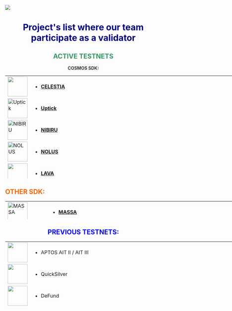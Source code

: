 <div align="center">
<p><img style="display: block; margin-left: auto; margin-right: auto;" src="http://distributedledgerinc.com/wp-content/uploads/2019/04/cosmos_logo.png" /></p>
<h1><span style="color: #000080;">Project's list where our team participate as a validator</span></h1>
<h2 style="text-align: center;"><span style="color: #0000ff;"><span style="color: #339966;"><strong>ACTIVE TESTNETS</strong></span></span></h2>
<p style="color: #2e6c80;"><strong><span style="color: #333333;">COSMOS SDK:</span></strong></p>
<table style="height: 333px; width: 1795px; border-collapse: collapse; border-style: none;">
<tbody>
<tr style="height: 46px;">
<td style="width: 64px; height: 46px;"><img src="https://backend.nodes.guru/assets/a38b56a3-f77b-403f-8850-97ed3b238809" alt="" width="64" height="64" /></td>
<td style="width: 1724px; height: 46px;">
<ul>
<li><a href="https://celestia.explorers.guru/validator/celestiavaloper15dg59hu59lsdmctcqj766ad2gzsfg6nrmg48sg"><strong>CELESTIA</strong></a></li>
</ul>
</td>
</tr>
<tr style="height: 18px;">
<td style="width: 64px; height: 18px;"><img src="https://uptick.explorers.guru/chains/uptick.png" alt="Uptick" width="64" height="64" /></td>
<td style="width: 1724px; height: 18px;">
<ul>
<li><a title="Uptick" href="https://uptick.explorers.guru/validator/uptickvaloper12vy0re6yjmr83wvrr6jp3n648ahmsz0sr6zp5y" target="_blank" rel="noopener"><strong>Uptick</strong></a></li>
</ul>
</td>
</tr>
<tr style="height: 68px;">
<td style="width: 64px; height: 68px;"><img src="https://nibiru.explorers.guru/chains/nibiru.png" alt="NIBIRU" width="64" height="64" /></td>
<td style="width: 1724px; height: 68px;">
<ul>
<li><a href="https://nibiru.explorers.guru/validator/nibivaloper1xm6xlh80jxaxsar0ga7r2ep0j4pdy8au3xlqd3" target="_blank" rel="noopener"><strong>NIBIRU</strong></a></li>
</ul>
</td>
</tr>
<tr style="height: 68px;">
<td style="width: 64px; height: 68px;"><img src="https://nolus.explorers.guru/chains/nolus.png" alt="NOLUS" width="64" height="64" /></td>
<td style="width: 1724px; height: 68px;">
<ul>
<li><a href="https://nolus.explorers.guru/validator/nolusvaloper1h42as0j5hqnjzd03s4962ku8t9zzkswj7j73pg" target="_blank" rel="noopener"><strong>NOLUS</strong></a></li>
</ul>
</td>
</tr>
<tr style="height: 53px;">
<td style="width: 64px; height: 53px;"><img src="https://lava.explorers.guru/chains/lava.svg" alt="" width="64" height="64" /></td>
<td style="width: 1724px; height: 53px;">
<ul>
<li><a title="https://lava.explorers.guru/validator/lava@valoper1xm6xlh80jxaxsar0ga7r2ep0j4pdy8aurfeq99" href="https://nolus.explorers.guru/validator/nolusvaloper1h42as0j5hqnjzd03s4962ku8t9zzkswj7j73pg" target="_blank" rel="noopener"><strong>LAVA</strong></a></li>
</ul>
</td>
</tr>
<tr>
<td style="width: 64px;"><img src="https://mars.explorers.guru/chains/mars.png" alt="MARS" width="64" height="64" /></td>
<td style="width: 1724px;">
<ul>
<li><a title="https://lava.explorers.guru/validator/lava@valoper1xm6xlh80jxaxsar0ga7r2ep0j4pdy8aurfeq99" href="https://mars.explorers.guru/validator/marsvaloper1xm6xlh80jxaxsar0ga7r2ep0j4pdy8auxfswpp" target="_blank" rel="noopener"><strong>MARS Protocol</strong></a></li>
</ul>
</td>
</tr>
<tr style="height: 62px;">
<td style="width: 64px; height: 62px;"><img src="https://2061232594-files.gitbook.io/~/files/v0/b/gitbook-x-prod.appspot.com/o/spaces%2F2ufmW7exCclo14ABKCcm%2Fuploads%2FoC43RLB9pbHnkLuk4Imd%2Fsource-logo-S-only.svg?alt=media&amp;token=56741963-b3ff-47e6-a4a2-cbf1ebf69187" alt="Source Protocol" width="64" height="58" /></td>
<td style="width: 1724px; height: 62px;">
<ul>
<li><a title="SOURCE Protocol" href="https://explorer.testnet.sourceprotocol.io/source/staking/sourcevaloper1twzngmmrq3jfkw2pd498d90kynyefnnxsxcgk8" target="_blank"><strong>SOURCE Protocol</strong></a></li>
</ul>
</td>
</tr>
<tr style="height: 18px;">
<td style="width: 64px; height: 18px;"><img src="https://explorer.humans.zone/hIcon.svg" alt="" width="32" height="47" /></td>
<td style="width: 1724px; height: 18px;">
<ul>
<li><a href="https://explorer.humans.zone/humans-testnet/staking/humanvaloper10ehfeamddx9atyq9kll83c9szl522ywftv22r4" target="_blank" rel="noopener"><strong>HUMANS.AI</strong></a></li>
</ul>
</td>
</tr>
</tbody>
</table>
<h2 style="text-align: left;"><span style="color: #ff6600;">OTHER SDK:</span></h2>
<table style="height: 58px; width: 1791px; border-collapse: collapse; border-style: none;">
<tbody>
<tr>
<td style="width: 121.75px;"><img src="https://icodrops.com/wp-content/uploads/2021/11/MassaLabs_logo.jpeg" alt="MASSA" width="64" height="64" /></td>
<td style="width: 1662.25px;">
<ul>
<li><a title="MASSA" href="https://massa.net/" target="_blank"><strong>MASSA</strong></a></li>
</ul>
</td>
</tr>
</tbody>
</table>
<h2 style="text-align: center;"><span style="color: #0000ff;">PREVIOUS TESTNETS:</span></h2>
<table style="height: 219px; width: 1784px; border-collapse: collapse; border-style: none;">
<tbody>
<tr style="height: 46px;">
<td style="width: 64px; height: 46px;"><img src="https://external-content.duckduckgo.com/iu/?u=https%3A%2F%2Fcryptocurrencyjobs.co%2Fstartups%2Fassets%2Flogos%2Faptos.12cffdf92f7fb4c2ee3e582f92e09e6d03d3cbff3bd7a4a9ce3fd0da3839bb4e.jpeg&amp;f=1&amp;nofb=1&amp;ipt=fc21bd4ee8e1f9c0edc476fbd2043dae863bbd76bf3f6105a031234c54648b4a&amp;ipo=images" alt="" width="64" height="64" /></td>
<td style="width: 1713px; height: 46px;">
<ul>
<li>APTOS AIT II / AIT III&nbsp;</li>
</ul>
</td>
</tr>
<tr style="height: 46px;">
<td style="width: 64px; height: 46px;"><img src="https://backend.nodes.guru/assets/6f9f452a-9eb9-446a-a86c-6dc434498360" alt="" width="64" height="64" /></td>
<td style="width: 1713px; height: 46px;">
<ul>
<li>QuickSilver</li>
</ul>
</td>
</tr>
<tr style="height: 18px;">
<td style="width: 64px; height: 18px;"><img src="https://backend.nodes.guru/assets/94940479-c6a9-48b1-bfff-1f83545a752b" alt="" width="64" height="64" /></td>
<td style="width: 1713px; height: 18px;">
<ul>
<li>DeFund</li>
</ul>
</td>
</tr>
<tr style="height: 19px;">
<td style="width: 64px; height: 19px;"><img src="https://sui.io/img/sui-logo.svg" alt="" width="64" height="37" /></td>
<td style="width: 1713px; height: 19px;">
<ul>
<li>SUI</li>
</ul>
</td>
</tr>
<tr style="height: 18px;">
<td style="width: 64px; height: 18px;"><img src="https://backend.nodes.guru/assets/46a7af81-bbd6-40ce-bb44-a925f5eb3561" alt="" width="64" height="73" /></td>
<td style="width: 1713px; height: 18px;">
<ul>
<li>Archway</li>
</ul>
</td>
</tr>
<tr style="height: 18px;">
<td style="width: 64px; height: 18px;"><img src="https://backend.nodes.guru/assets/acc16cd8-521e-4083-8172-60865d2eb4c4" alt="" width="64" height="64" /></td>
<td style="width: 1713px; height: 18px;">
<ul>
<li>Rebus</li>
</ul>
</td>
</tr>
<tr style="height: 18px;">
<td style="width: 64px; height: 18px;"><img src="https://backend.nodes.guru/assets/ea269c32-59e4-429d-851a-20aff76dd13a" alt="" width="64" height="64" /></td>
<td style="width: 1713px; height: 18px;">
<ul>
<li>Stride</li>
</ul>
</td>
</tr>
<tr style="height: 18px;">
<td style="width: 64px; height: 18px;"><img src="https://backend.nodes.guru/assets/67798227-57e1-4bfd-ad9d-902e6a6372d0" alt="" width="64" height="64" /></td>
<td style="width: 1713px; height: 18px;">
<ul>
<li>SEI</li>
</ul>
</td>
</tr>
<tr style="height: 18px;">
<td style="width: 64px; height: 18px;"><img src="https://starkware.co/wp-content/uploads/2021/07/Group-177.svg" alt="" width="64" height="64" /></td>
<td style="width: 1713px; height: 18px;">
<ul>
<li>Starknet</li>
</ul>
</td>
</tr>
<tr>
<td style="width: 64px;"><img src="https://avatars.githubusercontent.com/u/112838174?s=200&amp;v=4" alt="Terp" width="64" height="64" /></td>
<td style="width: 1713px;">
<ul>
<li>TerpNetwork</li>
</ul>
</td>
</tr>
<tr>
<td style="width: 64px;"><img src="https://ollo.explorers.guru/chains/ollo.png" alt="OLLO" width="64" height="64" /></td>
<td style="width: 1713px;">
<ul>
<li><a title="OLLO" href="https://ollo.explorers.guru/validator/ollovaloper1twzngmmrq3jfkw2pd498d90kynyefnnxeg7zrc" target="_blank" rel="noopener"><strong>OLLO</strong></a></li>
</ul>
</td>
</tr>
<tr>
<td style="width: 64px;"><img src="https://okp4.explorers.guru/chains/okp4.png" alt="OKP4" width="64" height="49" /></td>
<td style="width: 1713px;">
<ul>
<li><a title="OKP4" href="https://okp4.explorers.guru/validator/okp4valoper1twzngmmrq3jfkw2pd498d90kynyefnnxwsj8lp" target="_blank" rel="noopener"><strong>OKP4</strong></a></li>
</ul>
</td>
</tr>
<tr>
<td style="width: 64px;"><img src="https://gitopia.explorers.guru/chains/gitopia.png" alt="GITOPIA" width="64" height="64" /></td>
<td style="width: 1713px;">
<ul>
<li><a href="https://gitopia.explorers.guru/validator/gitopiavaloper1xm6xlh80jxaxsar0ga7r2ep0j4pdy8aue6k9l8" target="_blank" rel="noopener"><strong>GITOPIA</strong></a></li>
</ul>
<strong><br /></strong></td>
</tr>
<tr>
<td style="width: 64px;"><img src="https://testnet.ping.pub/logos/nois.svg" alt="NOIS" width="64" height="64" /></td>
<td style="width: 1713px;">
<ul>
<li><a href="https://testnet.ping.pub/nois/staking/noisvaloper1v5xayfadhn3emtptsyc9nu7zyuyyze9smdg3h0"><strong>NOIS</strong></a></li>
</ul>
</td>
</tr>
<tr>
<td style="width: 64px;"><img src="https://avatars.githubusercontent.com/u/102963696?s=200&amp;v=4" alt="" width="64" height="64" /></td>
<td style="width: 1713px;">
<ul>
<li><a title="Empower" href="https://empower.explorers.guru/validator/empowervaloper1a9nlpz0cer2cfaqy5z85rvprkxyac4rlsmst0j"><strong>Empowerchain </strong></a><strong>(ENDED)</strong></li>
</ul>
<strong><br /></strong></td>
</tr>
<tr>
<td style="width: 64px;"><img src="https://backend.nodes.guru/assets/f5b8a9eb-b90c-468f-afef-75d6fbf2e9aa" alt="" width="64" height="64" /></td>
<td style="width: 1713px;">
<ul>
<li><a href="https://dws.explorers.guru/validator/dewebvaloper10ehfeamddx9atyq9kll83c9szl522ywfg8jf9l"><strong>DWS </strong></a><strong>(ENDED)</strong></li>
</ul>
</td>
</tr>
</tbody>
</table>
<p>&nbsp; &nbsp; &nbsp; &nbsp; &nbsp; &nbsp; &nbsp;</p>
</div>
